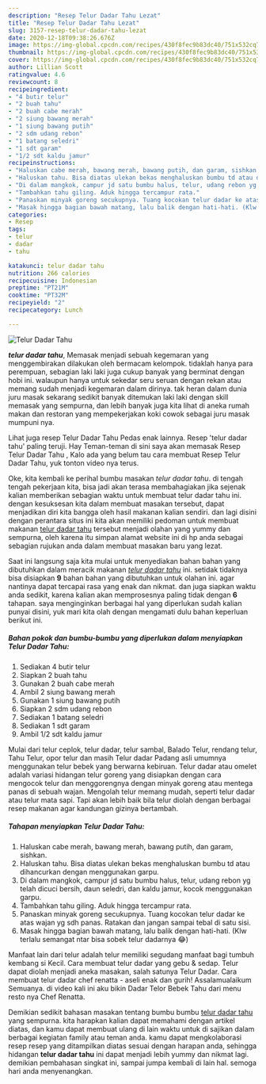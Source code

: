 ```yaml
---
description: "Resep Telur Dadar Tahu Lezat"
title: "Resep Telur Dadar Tahu Lezat"
slug: 3157-resep-telur-dadar-tahu-lezat
date: 2020-12-18T09:38:26.676Z
image: https://img-global.cpcdn.com/recipes/430f8fec9b83dc40/751x532cq70/telur-dadar-tahu-foto-resep-utama.jpg
thumbnail: https://img-global.cpcdn.com/recipes/430f8fec9b83dc40/751x532cq70/telur-dadar-tahu-foto-resep-utama.jpg
cover: https://img-global.cpcdn.com/recipes/430f8fec9b83dc40/751x532cq70/telur-dadar-tahu-foto-resep-utama.jpg
author: Lillian Scott
ratingvalue: 4.6
reviewcount: 8
recipeingredient:
- "4 butir telur"
- "2 buah tahu"
- "2 buah cabe merah"
- "2 siung bawang merah"
- "1 siung bawang putih"
- "2 sdm udang rebon"
- "1 batang seledri"
- "1 sdt garam"
- "1/2 sdt kaldu jamur"
recipeinstructions:
- "Haluskan cabe merah, bawang merah, bawang putih, dan garam, sishkan."
- "Haluskan tahu. Bisa diatas ulekan bekas menghaluskan bumbu td atau dihancurkan dengan menggunakan garpu."
- "Di dalam mangkok, campur jd satu bumbu halus, telur, udang rebon yg telah dicuci bersih, daun seledri, dan kaldu jamur, kocok menggunakan garpu."
- "Tambahkan tahu giling. Aduk hingga tercampur rata."
- "Panaskan minyak goreng secukupnya. Tuang kocokan telur dadar ke atas wajan yg sdh panas. Ratakan dan jangan sampai tebal di satu sisi."
- "Masak hingga bagian bawah matang, lalu balik dengan hati-hati. (Klw terlalu semangat ntar bisa sobek telur dadarnya 😂)"
categories:
- Resep
tags:
- telur
- dadar
- tahu

katakunci: telur dadar tahu 
nutrition: 266 calories
recipecuisine: Indonesian
preptime: "PT21M"
cooktime: "PT32M"
recipeyield: "2"
recipecategory: Lunch

---
```



![Telur Dadar Tahu](https://img-global.cpcdn.com/recipes/430f8fec9b83dc40/751x532cq70/telur-dadar-tahu-foto-resep-utama.jpg)

<b><i>telur dadar tahu</i></b>, Memasak menjadi sebuah kegemaran yang menggembirakan dilakukan oleh bermacam kelompok. tidaklah hanya para perempuan, sebagian laki laki juga cukup banyak yang berminat dengan hobi ini. walaupun hanya untuk sekedar seru seruan dengan rekan atau memang sudah menjadi kegemaran dalam dirinya. tak heran dalam dunia juru masak sekarang sedikit banyak ditemukan laki laki dengan skill memasak yang sempurna, dan lebih banyak juga kita lihat di aneka rumah makan dan restoran yang mempekerjakan koki cowok sebagai juru masak mumpuni nya.

Lihat juga resep Telur Dadar Tahu Pedas enak lainnya. Resep &#39;telur dadar tahu&#39; paling teruji. Hay Teman-teman di sini saya akan memasak Resep Telur Dadar Tahu , Kalo ada yang belum tau cara membuat Resep Telur Dadar Tahu, yuk tonton video nya terus.

Oke, kita kembali ke perihal bumbu masakan <i>telur dadar tahu</i>. di tengah tengah pekerjaan kita, bisa jadi akan terasa membahagiakan jika sejenak kalian memberikan sebagian waktu untuk membuat telur dadar tahu ini. dengan kesuksesan kita dalam membuat masakan tersebut, dapat menjadikan diri kita bangga oleh hasil makanan kalian sendiri. dan lagi disini dengan perantara situs ini kita akan memiliki pedoman untuk membuat makanan <u>telur dadar tahu</u> tersebut menjadi olahan yang yummy dan sempurna, oleh karena itu simpan alamat website ini di hp anda sebagai sebagian rujukan anda dalam membuat masakan baru yang lezat.


Saat ini langsung saja kita mulai untuk menyediakan bahan bahan yang dibutuhkan dalam meracik makanan <u><i>telur dadar tahu</i></u> ini. setidak tidaknya bisa disiapkan <b>9</b> bahan bahan yang dibutuhkan untuk olahan ini. agar nantinya dapat tercapai rasa yang enak dan nikmat. dan juga siapkan waktu anda sedikit, karena kalian akan memprosesnya paling tidak dengan <b>6</b> tahapan. saya menginginkan berbagai hal yang diperlukan sudah kalian punyai disini, yuk mari kita olah dengan mengamati dulu bahan keperluan berikut ini.

<!--inarticleads1-->

##### Bahan pokok dan bumbu-bumbu yang diperlukan dalam menyiapkan Telur Dadar Tahu:

1. Sediakan 4 butir telur
1. Siapkan 2 buah tahu
1. Gunakan 2 buah cabe merah
1. Ambil 2 siung bawang merah
1. Gunakan 1 siung bawang putih
1. Siapkan 2 sdm udang rebon
1. Sediakan 1 batang seledri
1. Sediakan 1 sdt garam
1. Ambil 1/2 sdt kaldu jamur


Mulai dari telur ceplok, telur dadar, telur sambal, Balado Telur, rendang telur, Tahu Telur, opor telur dan masih Telur dadar Padang asli umumnya menggunakan telur bebek yang berwarna kebiruan. Telur dadar atau omelet adalah variasi hidangan telur goreng yang disiapkan dengan cara mengocok telur dan menggorengnya dengan minyak goreng atau mentega panas di sebuah wajan. Mengolah telur memang mudah, seperti telur dadar atau telur mata sapi. Tapi akan lebih baik bila telur diolah dengan berbagai resep makanan agar kandungan gizinya bertambah. 

<!--inarticleads2-->

##### Tahapan menyiapkan Telur Dadar Tahu:

1. Haluskan cabe merah, bawang merah, bawang putih, dan garam, sishkan.
1. Haluskan tahu. Bisa diatas ulekan bekas menghaluskan bumbu td atau dihancurkan dengan menggunakan garpu.
1. Di dalam mangkok, campur jd satu bumbu halus, telur, udang rebon yg telah dicuci bersih, daun seledri, dan kaldu jamur, kocok menggunakan garpu.
1. Tambahkan tahu giling. Aduk hingga tercampur rata.
1. Panaskan minyak goreng secukupnya. Tuang kocokan telur dadar ke atas wajan yg sdh panas. Ratakan dan jangan sampai tebal di satu sisi.
1. Masak hingga bagian bawah matang, lalu balik dengan hati-hati. (Klw terlalu semangat ntar bisa sobek telur dadarnya 😂)


Manfaat lain dari telur adalah telur memiliki segudang manfaat bagi tumbuh kembang si Kecil. Cara membuat telur dadar yang gebu &amp; sedap. Telur dapat diolah menjadi aneka masakan, salah satunya Telur Dadar. Cara membuat telur dadar chef renatta - aseli enak dan gurih! Assalamualaikum Semuanya. di video kali ini aku bikin Dadar Telor Bebek Tahu dari menu resto nya Chef Renatta. 

Demikian sedikit bahasan masakan tentang bumbu bumbu <u>telur dadar tahu</u> yang sempurna. kita harapkan kalian dapat memahami dengan artikel diatas, dan kamu dapat membuat ulang di lain waktu untuk di sajikan dalam berbagai kegiatan family atau teman anda. kamu dapat mengkolaborasi resep resep yang ditampilkan diatas sesuai dengan harapan anda, sehingga hidangan <b>telur dadar tahu</b> ini dapat menjadi lebih yummy dan nikmat lagi. demikian pembahasan singkat ini, sampai jumpa kembali di lain hal. semoga hari anda menyenangkan.
